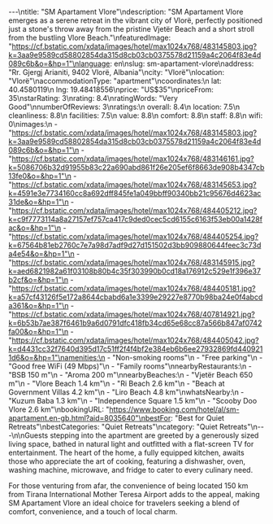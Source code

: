 ---\ntitle: "SM Apartament Vlore"\ndescription: "SM Apartament Vlore emerges as a serene retreat in the vibrant city of Vlorë, perfectly positioned just a stone's throw away from the pristine Vjetër Beach and a short stroll from the bustling Vlore Beach."\nfeaturedImage: "https://cf.bstatic.com/xdata/images/hotel/max1024x768/483145803.jpg?k=3aa9e9589cd58802854da315d8cb03cb0375578d21159a4c2064f83e4d089c6b&o=&hp=1"\nlanguage: en\nslug: sm-apartament-vlore\naddress: "Rr. Gjergj Arianiti, 9402 Vlorë, Albania"\ncity: "Vlorë"\nlocation: "Vlorë"\naccommodationType: "apartment"\ncoordinates:\n  lat: 40.4580119\n  lng: 19.48418556\nprice: "US$35"\npriceFrom: 35\nstarRating: 3\nrating: 8.4\nratingWords: "Very Good"\nnumberOfReviews: 3\nratings:\n  overall: 8.4\n  location: 7.5\n  cleanliness: 8.8\n  facilities: 7.5\n  value: 8.8\n  comfort: 8.8\n  staff: 8.8\n  wifi: 0\nimages:\n  - "https://cf.bstatic.com/xdata/images/hotel/max1024x768/483145803.jpg?k=3aa9e9589cd58802854da315d8cb03cb0375578d21159a4c2064f83e4d089c6b&o=&hp=1"\n  - "https://cf.bstatic.com/xdata/images/hotel/max1024x768/483146161.jpg?k=5086706b32d91955b83c22a690abd861f26e205ef6f8663de908b4347cb13fe0&o=&hp=1"\n  - "https://cf.bstatic.com/xdata/images/hotel/max1024x768/483145653.jpg?k=4591e3e7734160cc8a692dff845fe1a049bbff90340bb21c95676d4623ac31de&o=&hp=1"\n  - "https://cf.bstatic.com/xdata/images/hotel/max1024x768/484405212.jpg?k=c9f7773114a8a27157ef757ca417c9ded0cec5cd6155c6163f53eb00a1428fac&o=&hp=1"\n  - "https://cf.bstatic.com/xdata/images/hotel/max1024x768/484405254.jpg?k=67564b81eb2760c7e7a98d7adf9d27d151502d3bb909880644feec3c73da4e54&o=&hp=1"\n  - "https://cf.bstatic.com/xdata/images/hotel/max1024x768/483145915.jpg?k=aed6821982a61f03108b80b4c35f303990b0cd18a176912c529e1f396e37b2cf&o=&hp=1"\n  - "https://cf.bstatic.com/xdata/images/hotel/max1024x768/484405181.jpg?k=a57cf43126f5e172a8644cbabd6a1e3399e29227e8770b98ba24e0f4abcda361&o=&hp=1"\n  - "https://cf.bstatic.com/xdata/images/hotel/max1024x768/407814921.jpg?k=6b53b7ae387f6461b9a6d0791dfc418fb34cd65e68cc87a566b847af0742fa00&o=&hp=1"\n  - "https://cf.bstatic.com/xdata/images/hotel/max1024x768/484405042.jpg?k=d4431cc32f7640d395d17c51ff2f4f4bf2e384eb6b6ee27932869fd4409211d6&o=&hp=1"\namenities:\n  - "Non-smoking rooms"\n  - "Free parking"\n  - "Good free WiFi (49 Mbps)"\n  - "Family rooms"\nnearbyRestaurants:\n  - "BSB 150 m"\n  - "Aroma 200 m"\nnearbyBeaches:\n  - "Vjetër Beach 650 m"\n  - "Vlore Beach 1.4 km"\n  - "Ri Beach 2.6 km"\n  - "Beach at Government Villas 4.2 km"\n  - "Liro Beach 4.8 km"\nwhatsNearby:\n  - "Kuzum Baba 1.3 km"\n  - "Independence Square 1.5 km"\n  - "Scooby Doo Vlore 2.6 km"\nbookingURL: "https://www.booking.com/hotel/al/sm-apartament.en-gb.html?aid=8035640"\nbestFor: "Best for Quiet Retreats"\nbestCategories: "Quiet Retreats"\ncategory: "Quiet Retreats"\n---\n\nGuests stepping into the apartment are greeted by a generously sized living space, bathed in natural light and outfitted with a flat-screen TV for entertainment. The heart of the home, a fully equipped kitchen, awaits those who appreciate the art of cooking, featuring a dishwasher, oven, washing machine, microwave, and fridge to cater to every culinary need.

For those venturing from afar, the convenience of being located 150 km from Tirana International Mother Teresa Airport adds to the appeal, making SM Apartament Vlore an ideal choice for travelers seeking a blend of comfort, convenience, and a touch of local charm.